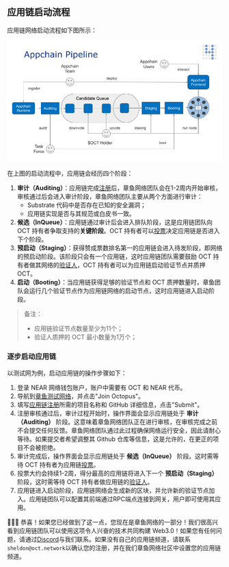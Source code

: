 ## 应用链启动流程

应用链网络启动流程如下图所示：

![启动流程](../../guides/appchain_pipeline.png)

在上图的启动流程中，应用链会经历四个阶段：
1. **审计（Auditing）**：应用链完成[注册](./appchain-register.md)后，章鱼网络团队会在1-2周内开始审核，审核通过后会进入审计阶段，章鱼网络团队主要从两个方面进行审计：
    * Substrate 代码中是否存在已知的安全漏洞；
    * 应用链实现是否与其规范或白皮书一致。
2. **候选（InQueue）**：应用链通过审计后会进入排队阶段，这是应用链团队向 OCT 持有者争取支持的**关键阶段**。OCT 持有者可以[投票](./voting-appchain.md)决定应用链是否进入下个阶段。
3. **预启动（Staging）**：获得赞成票数排名第一的应用链会进入待发阶段，即网络的预启动阶段。该阶段只会有一个应用链，这时应用链团队需要鼓励 OCT 持有者做其网络的[验证人](../maintain/validator-guide.md)，OCT 持有者可以为应用链启动验证节点并质押 OCT。
4. **启动（Booting）**：当应用链获得足够的验证节点和 OCT 质押数量时，章鱼团队会运行几个验证节点作为应用链网络的启动节点，这时应用链进入启动阶段。

> 备注：
> * 应用链验证节点数量至少为11个；
> * 验证人质押的 OCT 最小数量为1万个；

### 逐步启动应用链

以测试网为例，启动应用链的操作步骤如下：
1. 登录 NEAR 网络钱包账户，账户中需要有 OCT 和 NEAR 代币。
2. 导航到[章鱼测试网络](https://testnet.oct.network)，并点击"Join Octopus"。
3. 填写[应用链注册](./appchain-register.md)所需的项目名称和 GitHub 详细信息，点击"Submit"。
4. 注册审核通过后，审计过程开始时，操作界面会显示应用链处于 **审计（Auditing）** 阶段。这意味着章鱼网络团队正在进行审核，在审核完成之前不会提交任何反馈。章鱼网络团队通过此过程确保网络运行安全，因此请耐心等待。如果提交者希望调整其 Github 仓库等信息，这是允许的，在更正的项目不会被拒绝。
6. 审计完成后，操作界面会显示应用链处于 **候选（InQueue）** 阶段。这时需等待 OCT 持有者为应用链[投票](./voting-appchain.md)。
7. 投票大约会持续1-2周，得分最高的应用链将进入下一个 **预启动（Staging）** 阶段，这时需等待 OCT 持有者做应用链的[验证人](../maintain/validator-guide.md)。 
8. 应用链进入启动阶段，应用链网络会生成新的区块，并允许新的验证节点加入。应用链团队可以配置其前端通过RPC端点连接到网关，用户即可使用其应用。

🎉🎉🎉 恭喜！如果您已经做到了这一点，您现在是章鱼网络的一部分！我们很高兴看到应用链团队可以使用这项令人兴奋的技术共同构建 Web3.0！如果您有任何问题，请通过[Discord](https://discord.gg/6GTJBkZA9Q)与我们联系。如果没有自己的应用链频道，请联系`sheldon@oct.network`以确认您的注册，并在我们章鱼网络社区中设置您的应用链频道。